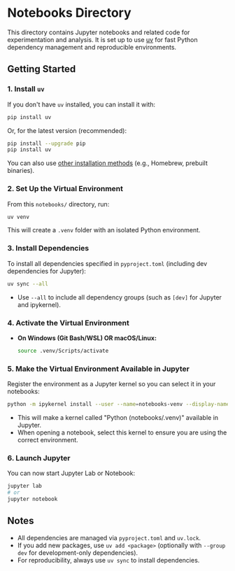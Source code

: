 # Notebooks Directory

This directory contains Jupyter notebooks and related code for experimentation and analysis. It is set up to use [uv](https://github.com/astral-sh/uv) for fast Python dependency management and reproducible environments.

## Getting Started

### 1. Install `uv`

If you don't have `uv` installed, you can install it with:

```bash
pip install uv
```

Or, for the latest version (recommended):

```bash
pip install --upgrade pip
pip install uv
```

You can also use [other installation methods](https://github.com/astral-sh/uv#installation) (e.g., Homebrew, prebuilt binaries).

### 2. Set Up the Virtual Environment

From this `notebooks/` directory, run:

```bash
uv venv
```

This will create a `.venv` folder with an isolated Python environment.

### 3. Install Dependencies

To install all dependencies specified in `pyproject.toml` (including dev dependencies for Jupyter):

```bash
uv sync --all
```

- Use `--all` to include all dependency groups (such as `[dev]` for Jupyter and ipykernel).

### 4. Activate the Virtual Environment

- **On Windows (Git Bash/WSL) OR macOS/Linux:**

  ```bash
  source .venv/Scripts/activate
  ```

### 5. Make the Virtual Environment Available in Jupyter

Register the environment as a Jupyter kernel so you can select it in your notebooks:

```bash
python -m ipykernel install --user --name=notebooks-venv --display-name="Python (notebooks/.venv)"
```

- This will make a kernel called "Python (notebooks/.venv)" available in Jupyter.
- When opening a notebook, select this kernel to ensure you are using the correct environment.

### 6. Launch Jupyter

You can now start Jupyter Lab or Notebook:

```bash
jupyter lab
# or
jupyter notebook
```

## Notes

- All dependencies are managed via `pyproject.toml` and `uv.lock`.
- If you add new packages, use `uv add <package>` (optionally with `--group dev` for development-only dependencies).
- For reproducibility, always use `uv sync` to install dependencies.